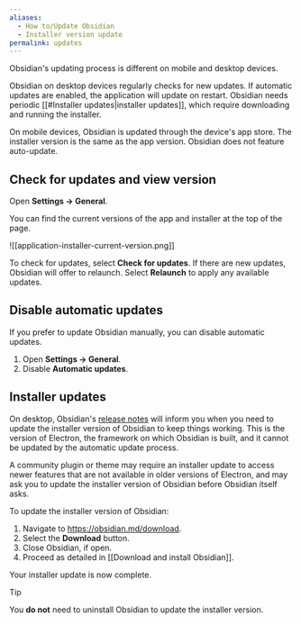 ```yaml
---
aliases:
  - How to/Update Obsidian
  - Installer version update
permalink: updates
---
```

Obsidian's updating process is different on mobile and desktop devices.

Obsidian on desktop devices regularly checks for new updates. If automatic updates are enabled, the application will update on restart. Obsidian needs periodic [[#Installer updates|installer updates]], which require downloading and running the installer.

On mobile devices, Obsidian is updated through the device's app store. The installer version is the same as the app version. Obsidian does not feature auto-update.

## Check for updates and view version

Open **Settings → General**.

You can find the current versions of the app and installer at the top of the page.

![[application-installer-current-version.png]]

To check for updates, select **Check for updates**. If there are new updates, Obsidian will offer to relaunch. Select **Relaunch** to apply any available updates.

## Disable automatic updates

If you prefer to update Obsidian manually, you can disable automatic updates.

1. Open **Settings → General**.
2. Disable **Automatic updates**.

## Installer updates

On desktop, Obsidian's [release notes](https://obsidian.md/changelog/) will inform you when you need to update the installer version of Obsidian to keep things working. This is the version of Electron, the framework on which Obsidian is built, and it cannot be updated by the automatic update process. 

A community plugin or theme may require an installer update to access newer features that are not available in older versions of Electron, and may ask you to update the installer version of Obsidian before Obsidian itself asks.

To update the installer version of Obsidian:

1. Navigate to https://obsidian.md/download.
2. Select the **Download** button.
3. Close Obsidian, if open.
4. Proceed as detailed in [[Download and install Obsidian]].

Your installer update is now complete.

> [!tip] 
> You **do not** need to uninstall Obsidian to update the installer version.